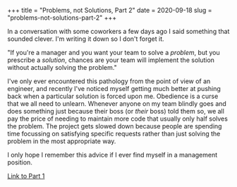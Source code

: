 +++
title = "Problems, not Solutions, Part 2"
date = 2020-09-18
slug = "problems-not-solutions-part-2"
+++

In a conversation with some coworkers a few days ago I said something that sounded clever. I'm writing it down
so I don't forget it.

"If you're a manager and you want your team to solve a _problem_, but you prescribe a _solution_, chances are
your team will implement the solution without actually solving the problem."

I've only ever encountered this pathology from the point of view of an engineer, and recently I've noticed myself
getting much better at pushing back when a particular solution is forced upon me. Obedience is a curse that we
all need to unlearn. Whenever anyone on my team blindly goes and does something just because their boss (or _their_ boss)
told them so, we all pay the price of needing to maintain more code that usually only half solves the problem.
The project gets slowed down because people are spending time focussing on satisfying specific requests rather than
just solving the problem in the most appropriate way.

I only hope I remember this advice if I ever find myself in a management position.

[Link to Part 1](@/daily/problems-not-solutions/index.md)
